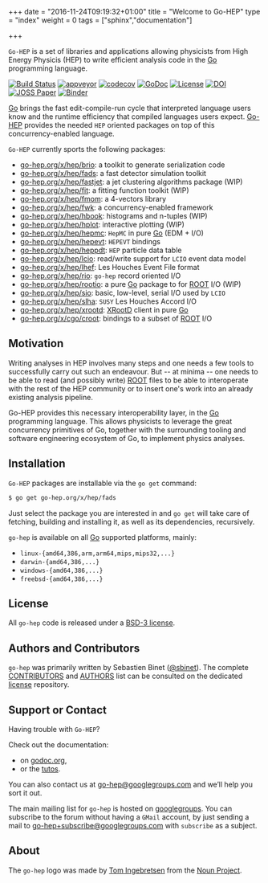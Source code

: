 +++
date = "2016-11-24T09:19:32+01:00"
title = "Welcome to Go-HEP"
type = "index"
weight = 0
tags = ["sphinx","documentation"]

+++

`Go-HEP` is a set of libraries and applications allowing physicists from High Energy Physicis (HEP) to write efficient analysis code in the [Go](https://golang.org) programming language.


[![Build Status](https://secure.travis-ci.org/go-hep/hep.png)](http://travis-ci.org/go-hep/hep)
[![appveyor](https://ci.appveyor.com/api/projects/status/qnnp26vv2c71f560?svg=true)](https://ci.appveyor.com/project/sbinet/hep)
[![codecov](https://codecov.io/gh/go-hep/hep/branch/master/graph/badge.svg)](https://codecov.io/gh/go-hep/hep)
[![GoDoc](https://godoc.org/go-hep.org/x/hep?status.svg)](https://godoc.org/go-hep.org/x/hep)
[![License](https://img.shields.io/badge/License-BSD--3-blue.svg)](https://go-hep.org/license)
[![DOI](https://zenodo.org/badge/DOI/10.5281/zenodo.597940.svg)](https://doi.org/10.5281/zenodo.597940)
[![JOSS Paper](/images/joss-badge.svg)](https://doi.org/10.21105/joss.00372)
[![Binder](https://mybinder.org/badge.svg)](https://mybinder.org/v2/gh/go-hep/binder/master)

[Go](https://golang.org) brings the fast edit-compile-run cycle that interpreted language users know and the runtime efficiency that compiled languages users expect.
[Go-HEP](https://go-hep.org) provides the needed `HEP` oriented packages on top of this concurrency-enabled language.
 
`Go-HEP` currently sports the following packages:

- [go-hep.org/x/hep/brio](https://go-hep.org/x/hep/brio): a toolkit to generate serialization code
- [go-hep.org/x/hep/fads](https://go-hep.org/x/hep/fads): a fast detector simulation toolkit
- [go-hep.org/x/hep/fastjet](https://go-hep.org/x/hep/fastjet): a jet clustering algorithms package (WIP)
- [go-hep.org/x/hep/fit](https://go-hep.org/x/hep/fit): a fitting function toolkit (WIP)
- [go-hep.org/x/hep/fmom](https://go-hep.org/x/hep/fmom): a 4-vectors library
- [go-hep.org/x/hep/fwk](https://go-hep.org/x/hep/fwk): a concurrency-enabled framework
- [go-hep.org/x/hep/hbook](https://go-hep.org/x/hep/hbook): histograms and n-tuples (WIP)
- [go-hep.org/x/hep/hplot](https://go-hep.org/x/hep/hplot): interactive plotting (WIP)
- [go-hep.org/x/hep/hepmc](https://go-hep.org/x/hep/hepmc): `HepMC` in pure [Go](https://golang.org) (EDM + I/O)
- [go-hep.org/x/hep/hepevt](https://go-hep.org/x/hep/hepevt): `HEPEVT` bindings
- [go-hep.org/x/hep/heppdt](https://go-hep.org/x/hep/heppdt): `HEP` particle data table
- [go-hep.org/x/hep/lcio](https://go-hep.org/x/hep/lcio): read/write support for `LCIO` event data model
- [go-hep.org/x/hep/lhef](https://go-hep.org/x/hep/lhef): Les Houches Event File format
- [go-hep.org/x/hep/rio](https://go-hep.org/x/hep/rio): `go-hep` record oriented I/O
- [go-hep.org/x/hep/rootio](https://go-hep.org/x/hep/rootio): a pure [Go](https://golang.org) package to for [ROOT](https://root.cern.ch) I/O (WIP) 
- [go-hep.org/x/hep/sio](https://go-hep.org/x/hep/sio): basic, low-level, serial I/O used by `LCIO`
- [go-hep.org/x/hep/slha](https://go-hep.org/x/hep/slha): `SUSY` Les Houches Accord I/O
- [go-hep.org/x/hep/xrootd](https://go-hep.org/x/hep/xrootd): [XRootD](http://xrootd.org) client in pure [Go](https://golang.org)
- [go-hep.org/x/cgo/croot](https://go-hep.org/x/cgo/croot): bindings to a subset of [ROOT](https://root.cern.ch) I/O

## Motivation

Writing analyses in HEP involves many steps and one needs a few tools to successfully carry out such an endeavour.
But -- at minima -- one needs to be able to read (and possibly write) [ROOT](https://root.cern) files to be able to interoperate with the rest of the HEP community or to insert one's work into an already existing analysis pipeline.

Go-HEP provides this necessary interoperability layer, in the [Go](https://golang.org) programming language.
This allows physicists to leverage the great concurrency primitives of Go, together with the surrounding tooling and software engineering ecosystem of Go, to implement physics analyses.

## Installation

`Go-HEP` packages are installable via the `go get` command:

```sh
$ go get go-hep.org/x/hep/fads
```

Just select the package you are interested in and `go get` will take care of fetching, building and installing it, as well as its dependencies, recursively.

`go-hep` is available on all [Go](https://golang.org) supported platforms, mainly:

- `linux-{amd64,386,arm,arm64,mips,mips32,...}`
- `darwin-{amd64,386,...}`
- `windows-{amd64,386,...}`
- `freebsd-{amd64,386,...}`

## License

All `go-hep` code is released under a [BSD-3 license](https://go-hep.org/license).

## Authors and Contributors

``go-hep`` was primarily written by Sebastien Binet ([@sbinet](https://github.com/sbinet)).
The complete [CONTRIBUTORS](https://github.com/go-hep/license/blob/master/CONTRIBUTORS) and [AUTHORS](https://github.com/go-hep/license/blob/master/AUTHORS) list can be consulted on the dedicated [license](https://github.com/go-hep/license) repository.

## Support or Contact

Having trouble with ``Go-HEP``?
 
Check out the documentation:

- on [godoc.org](https://godoc.org/?q=go-hep.org),
- or the [tutos](https://go-hep.org/tutos).

You can also contact us at [go-hep@googlegroups.com](mailto:go-hep@googlegroups.com) and we’ll help you sort it out.

The main mailing list for `go-hep` is hosted on [googlegroups](https://groups.google.com/forum/#!forum/go-hep).
You can subscribe to the forum without having a `GMail` account, by just sending a mail to [go-hep+subscribe@googlegroups.com](mailto:go-hep+subscribe@googlegroups.com?subject=subscribe) with `subscribe` as a subject.

## About

The `go-hep` logo was made by [Tom Ingebretsen](https://thenounproject.com/tomplusplus) from the [Noun Project](https://thenounproject.com).

